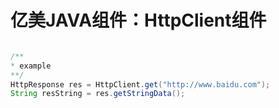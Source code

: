 # 亿美JAVA组件：HttpClient组件

```java

/**
* example
**/
HttpResponse res = HttpClient.get("http://www.baidu.com");
String resString = res.getStringData();

```